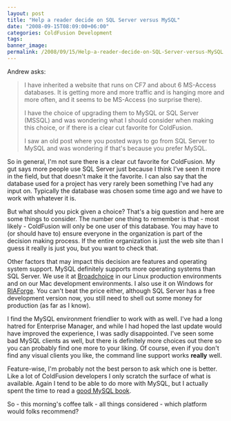 ```yaml
---
layout: post
title: "Help a reader decide on SQL Server versus MySQL"
date: "2008-09-15T08:09:00+06:00"
categories: ColdFusion Development 
tags: 
banner_image: 
permalink: /2008/09/15/Help-a-reader-decide-on-SQL-Server-versus-MySQL
---
```


Andrew asks:

<blockquote>
<p>
I have inherited a website that runs on CF7 and about 6 MS-Access databases. It is getting more and more traffic and is hanging more and more often, and it seems to be MS-Access
(no surprise there).
</p>

<p>
I have the choice of upgrading them to MySQL or SQL Server (MSSQL) and was wondering what I should consider when making this choice, or if there is a clear cut favorite for ColdFusion.
</p>

<p>
I saw an old post where you posted ways to go from SQL Server to MySQL and was wondering if that's because you prefer MySQL.
</p>
</blockquote>
<!--more-->
So in general, I'm not sure there is a clear cut favorite for ColdFusion. My gut says more people use SQL Server just because I think I've seen it more in the field, but that doesn't make it the favorite. I can also say that the database used for a project has very rarely been something I've had any input on. Typically the database was chosen some time ago and we have to work with whatever it is. 

But what should you pick given a choice? That's a big question and here are some things to consider. The number one thing to remember is that - most likely - ColdFusion will only be one user of this database. You may have to (or should have to) ensure everyone in the organization is part of the decision making process. If the entire organization is just the web site than I guess it really is just you, but you want to check that.

Other factors that may impact this decision are features and operating system support. MySQL definitely supports more operating systems than SQL Server. We use it at <a href="http://www.broadchoice.com">Broadchoice</a> in our Linux production environments and on our Mac development environments. I also use it on Windows for <a href="http://www.riaforge.org">RIAForge</a>. You can't beat the price either, although SQL Server has a free development version now, you still need to shell out some money for production (as far as I know). 

I find the MySQL environment friendlier to work with as well. I've had a long hatred for Enterprise Manager, and while I had hoped the last update would have improved the experience, I was sadly disappointed. I've seen some bad MySQL clients as well, but there is definitely more choices out there so you can probably find one more to your liking. Of course, even if you don't find any visual clients you like, the command line support works <b>really</b> well. 

Feature-wise, I'm probably not the best person to ask which one is better. Like a lot of ColdFusion developers I only scratch the surface of what is available. Again I tend to be able to do more with MySQL, but I actually spent the time to read a <a href="http://www.forta.com/books/0672327120/">good MySQL book</a>. 

So - this morning's coffee talk - all things considered - which platform would folks recommend?